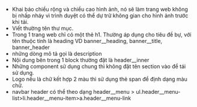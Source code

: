 -  Khai báo chiều rộng và chiều cao hình ảnh, nó sẽ làm trang web không bị nhấp nháy vì trình duyệt có thể dự trữ không gian cho hình ảnh trước khi tải.
-  Viết thường tên thư mục.
- Trong 1 trang web chỉ có một thẻ h1. Thường áp dụng cho tiêu đề bự, với tên thuộc tính là heading VD banner__heading, banner__title, banner_header
- những dòng mô tả gọi là description
- Nội dung bên trong 1 block thường đặt là header__inner
- Những component sử dụng chung thì không đặt tên section vào để tái sử dụng.
- Logo nếu là chữ kết hợp 2 màu thì sử dụng thẻ span để định dạng màu chữ.
- navbar header có thể theo dạng header__menu > ul.header__menu-list>li.header__menu-item>a.header__menu-link